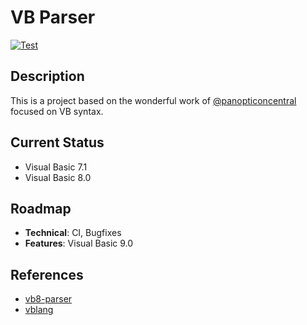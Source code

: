 VB Parser
==========
[![Test](https://github.com/wwdenis/vbparser/actions/workflows/dotnet.yml/badge.svg)](https://github.com/wwdenis/vbparser/actions/workflows/dotnet.yml)

## Description
This is a project based on the wonderful work of [@panopticoncentral](https://github.com/panopticoncentral) focused on VB syntax.

## Current Status
- Visual Basic 7.1
- Visual Basic 8.0

## Roadmap
- **Technical**: CI, Bugfixes
- **Features**: Visual Basic 9.0

## References
- [vb8-parser](https://github.com/panopticoncentral/vb8-parser)
- [vblang](https://github.com/dotnet/)
